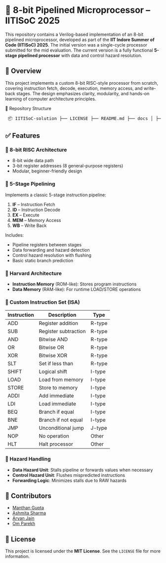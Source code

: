 # 🧠 8-bit Pipelined Microprocessor – IITISoC 2025

This repository contains a Verilog-based implementation of an 8-bit pipelined microprocessor, developed as part of the **IIT Indore Summer of Code (IITISoC) 2025**. The initial version was a single-cycle processor submitted for the mid evaluation. The current version is a fully functional **5-stage pipelined processor** with data and control hazard resolution.

## 📌 Overview

This project implements a custom 8-bit RISC-style processor from scratch, covering instruction fetch, decode, execution, memory access, and write-back stages. The design emphasizes clarity, modularity, and hands-on learning of computer architecture principles.

📂 Repository Structure
<pre> 📦 IITISoC-solution ├── LICENSE ├── README.md ├── docs │ ├── Architecture_Diagram.jpg │ └── ISA_Specification ├── sim │ ├── instructions.mem │ └── testbench.v └── src ├── alu.v ├── control_unit.v ├── control_hazard.v ├── data_memory.v ├── datapath_pipelined.v ├── decode.v ├── execute.v ├── fetch789.v ├── hazard_detection_unit.v ├── immediate_generator.v ├── register_file.v ├── stage_MEM.v ├── stage_WB.v ├── top_microprocessor.v └── write_back.v </pre>

## ✅ Features

### 🔹 8-bit RISC Architecture

- 8-bit wide data path  
- 3-bit register addresses (8 general-purpose registers)  
- Modular, beginner-friendly design  

### 🔹 5-Stage Pipelining

Implements a classic 5-stage instruction pipeline:

1. **IF** – Instruction Fetch  
2. **ID** – Instruction Decode  
3. **EX** – Execute  
4. **MEM** – Memory Access  
5. **WB** – Write Back  

Includes:

- Pipeline registers between stages  
- Data forwarding and hazard detection  
- Control hazard resolution with flushing  
- Basic static branch prediction  

### 🔹 Harvard Architecture

- **Instruction Memory** (ROM-like): Stores program instructions  
- **Data Memory** (RAM-like): For runtime LOAD/STORE operations  

### 🔹 Custom Instruction Set (ISA)

| Instruction | Description           | Type   |
| ----------- | --------------------- | ------ |
| ADD         | Register addition     | R-type |
| SUB         | Register subtraction  | R-type |
| AND         | Bitwise AND           | R-type |
| OR          | Bitwise OR            | R-type |
| XOR         | Bitwise XOR           | R-type |
| SLT         | Set if less than      | R-type |
| SHIFT       | Logical shift         | I-type |
| LOAD        | Load from memory      | I-type |
| STORE       | Store to memory       | I-type |
| ADDI        | Add immediate         | I-type |
| LDI         | Load immediate        | I-type |
| BEQ         | Branch if equal       | I-type |
| BNE         | Branch if not equal   | I-type |
| JMP         | Unconditional jump    | J-type |
| NOP         | No operation          | Other  |
| HLT         | Halt processor        | Other  |

### 🔹 Hazard Handling

- **Data Hazard Unit**: Stalls pipeline or forwards values when necessary  
- **Control Hazard Unit**: Flushes mispredicted instructions  
- **Forwarding Logic**: Minimizes stalls due to RAW hazards  


## 👥 Contributors

- [Manthan Gupta](https://github.com/Manthan-cpu)  
- [Ashmita Sharma](https://github.com/ashmita2212)  
- [Aryan Jain](https://github.com/aryanj1412)  
- [Om Parekh](https://github.com/Om1903)

## 📜 License

This project is licensed under the **MIT License**. See the `LICENSE` file for more information.
